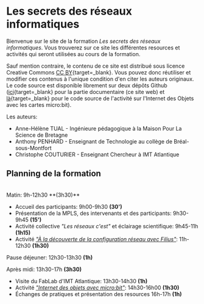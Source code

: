 # Les secrets des réseaux informatiques

Bienvenue sur le site de la formation *Les secrets des réseaux informatiques*.
Vous trouverez sur ce site les différentes resources et activités qui
seront utilisées au cours de la formation. 

<!-- Ces contenus sont également disponibles sur le site de [partage
documentaire de la MPLS](http://devpro.fondation-lamap.org/){target=_blank}.  -->


Sauf mention contraire, le contenu de ce site est distribué sous licence
Creative Commons [CC
BY](https://creativecommons.org/licenses/?lang=fr){target=_blank}. Vous
pouvez donc réutiliser et modifier ces contenus à l'unique condition
d'en citer les auteurs originaux. Le code source est disponible
librement sur deux dépôts Github
([ici](https://github.com/whaou/mpls-reseaux){target=_blank} pour la
partie documentaire (ce site web) et
[là](https://github.com/whaou/mpls-reseaux-code){target=_blank} pour le
code source de l'activité sur l'Internet des Objets avec les cartes
micro:bit).


Les auteurs:

* Anne-Hélène TUAL - Ingénieure pédagogique à la Maison Pour La Science de Bretagne
* Anthony PENHARD - Enseignant de Technologie au collège de Bréal-sous-Montfort 
* Christophe COUTURIER - Enseignant Chercheur à IMT Atlantique

<!-- Some Markdown text with <span style="color:blue">some *blue* text</span>. -->
<!-- <p class="text-primary">Nullam id dolor id nibh ultricies vehicula ut id elit.</p> -->
<!-- <p class="text-secondary">Nullam id dolor id nibh ultricies vehicula ut id elit.</p> -->

## Planning de la formation

</br>
Matin: 9h-12h30 **(3h30)**

  * Accueil des participants: 9h00-9h30 **(30')**
  * Présentation de la MPLS, des intervenants et des participants: 9h30-9h45 **(15')**
  * Activité collective *"Les réseaux c'est"* et éclairage scientifique: 9h45-11h **(1h15)**
  * Activité *["À la découverte de la configuration réseau avec Filius"](activite-filius.md)*: 11h-12h30 **(1h30)**

Pause déjeuner: 12h30-13h30 **(1h)**


Après midi: 13h30-17h **(3h30)**

  * Visite du FabLab d'IMT Atlantique: 13h30-14h30 **(1h)**
  * Activité *["Internet des objets avec micro:bit"](activite-IoT-micro-bit.md)*: 14h30-16h00 **(1h30)**
  * Échanges de pratiques et présentation des resources 16h-17h **(1h)**